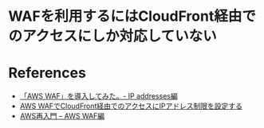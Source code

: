 
# WAFを利用するにはCloudFront経由でのアクセスにしか対応していない


# References

+ [「AWS WAF」を導入してみた。- IP addresses編](http://qiita.com/kooohei/items/5250f8c35d0b310dd467)
+ [AWS WAFでCloudFront経由でのアクセスにIPアドレス制限を設定する](http://qiita.com/yitoh/items/45fbd94801682dc5fe63)
+ [AWS再入門 – AWS WAF編](https://dev.classmethod.jp/cloud/aws/cm-advent-calendar-2015-aws-relearning-aws-waf/)